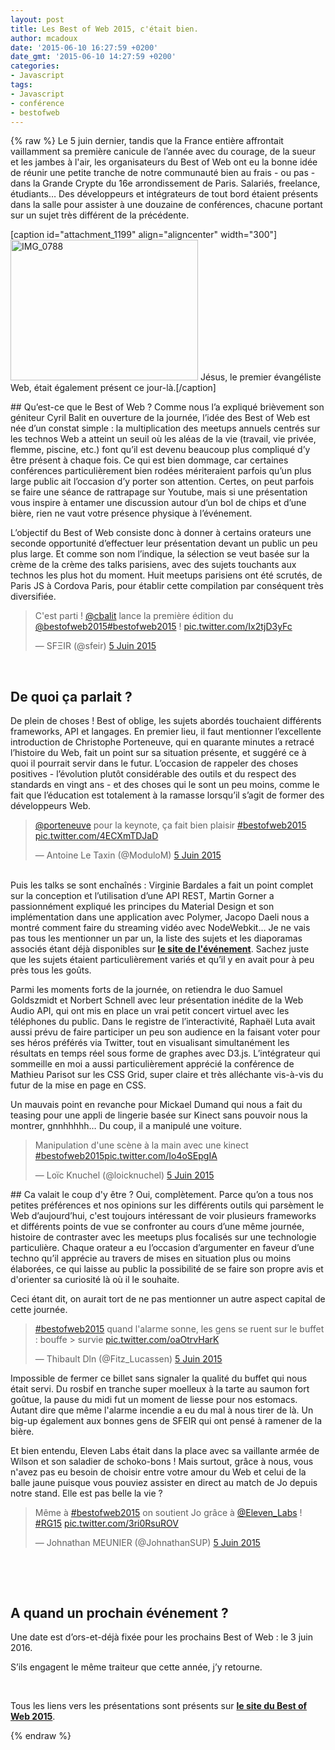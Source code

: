```yaml
---
layout: post
title: Les Best of Web 2015, c'était bien.
author: mcadoux
date: '2015-06-10 16:27:59 +0200'
date_gmt: '2015-06-10 14:27:59 +0200'
categories:
- Javascript
tags:
- Javascript
- conférence
- bestofweb
---
```

{% raw %}
Le 5 juin dernier, tandis que la France entière affrontait vaillamment sa première canicule de l’année avec du courage, de la sueur et les jambes à l'air, les organisateurs du Best of Web ont eu la bonne idée de réunir une petite tranche de notre communauté bien au frais - ou pas - dans la Grande Crypte du 16e arrondissement de Paris. Salariés, freelance, étudiants… Des développeurs et intégrateurs de tout bord étaient présents dans la salle pour assister à une douzaine de conférences, chacune portant sur un sujet très différent de la précédente.

[caption id="attachment_1199" align="aligncenter" width="300"]<a href="http://blog.eleven-labs.com/wp-content/uploads/2015/06/IMG_0788.jpg"><img class="wp-image-1199 size-medium" src="http://blog.eleven-labs.com/wp-content/uploads/2015/06/IMG_0788-300x225.jpg" alt="IMG_0788" width="300" height="225" /></a> Jésus, le premier évangéliste Web, était également présent ce jour-là.[/caption]

<div>
## Qu’est-ce que le Best of Web ?
Comme nous l’a expliqué brièvement son géniteur Cyril Balit en ouverture de la journée, l’idée des Best of Web est née d’un constat simple : la multiplication des meetups annuels centrés sur les technos Web a atteint un seuil où les aléas de la vie (travail, vie privée, flemme, piscine, etc.) font qu’il est devenu beaucoup plus compliqué d’y être présent à chaque fois. Ce qui est bien dommage, car certaines conférences particulièrement bien rodées mériteraient parfois qu’un plus large public ait l’occasion d’y porter son attention. Certes, on peut parfois se faire une séance de rattrapage sur Youtube, mais si une présentation vous inspire à entamer une discussion autour d’un bol de chips et d’une bière, rien ne vaut votre présence physique à l’événement.

L’objectif du Best of Web consiste donc à donner à certains orateurs une seconde opportunité d’effectuer leur présentation devant un public un peu plus large. Et comme son nom l’indique, la sélection se veut basée sur la crème de la crème des talks parisiens, avec des sujets touchants aux technos les plus hot du moment. Huit meetups parisiens ont été scrutés, de Paris JS à Cordova Paris, pour établir cette compilation par conséquent très diversifiée.

<blockquote class="twitter-tweet" lang="fr">
C'est parti ! <a href="https://twitter.com/cbalit">@cbalit</a> lance la première édition du <a href="https://twitter.com/bestofweb2015">@bestofweb2015</a><a href="https://twitter.com/hashtag/bestofweb2015?src=hash">#bestofweb2015</a> ! <a href="http://t.co/Ix2tjD3yFc">pic.twitter.com/Ix2tjD3yFc</a>

— SFΞIR (@sfeir) <a href="https://twitter.com/sfeir/status/606720389134340096">5 Juin 2015</a>
</blockquote>
&nbsp;

## De quoi ça parlait ?
De plein de choses ! Best of oblige, les sujets abordés touchaient différents frameworks, API et langages. En premier lieu, il faut mentionner l’excellente introduction de Christophe Porteneuve, qui en quarante minutes a retracé l’histoire du Web, fait un point sur sa situation présente, et suggéré ce à quoi il pourrait servir dans le futur. L’occasion de rappeler des choses positives - l’évolution plutôt considérable des outils et du respect des standards en vingt ans - et des choses qui le sont un peu moins, comme le fait que l’éducation est totalement à la ramasse lorsqu’il s’agit de former des développeurs Web.

</div>
<blockquote class="twitter-tweet" lang="fr">
<a href="https://twitter.com/porteneuve">@porteneuve</a> pour la keynote, ça fait bien plaisir <a href="https://twitter.com/hashtag/bestofweb2015?src=hash">#bestofweb2015</a> <a href="http://t.co/4ECXmTDJaD">pic.twitter.com/4ECXmTDJaD</a>

— Antoine Le Taxin (@ModuloM) <a href="https://twitter.com/ModuloM/status/606720824662458368">5 Juin 2015</a>
</blockquote>
&nbsp;

<div>
Puis les talks se sont enchaînés : Virginie Bardales a fait un point complet sur la conception et l’utilisation d’une API REST, Martin Gorner a passionnément expliqué les principes du Material Design et son implémentation dans une application avec Polymer, Jacopo Daeli nous a montré comment faire du streaming vidéo avec NodeWebkit… Je ne vais pas tous les mentionner un par un, la liste des sujets et les diaporamas associés étant déjà disponibles sur <strong><a href="http://bestofweb.paris/#schedule" target="_blank">le site de l'événement</a></strong>. Sachez juste que les sujets étaient particulièrement variés et qu’il y en avait pour à peu près tous les goûts.

Parmi les moments forts de la journée, on retiendra le duo Samuel Goldszmidt et Norbert Schnell avec leur présentation inédite de la Web Audio API, qui ont mis en place un vrai petit concert virtuel avec les téléphones du public. Dans le registre de l’interactivité, Raphaël Luta avait aussi prévu de faire participer un peu son audience en la faisant voter pour ses héros préférés via Twitter, tout en visualisant simultanément les résultats en temps réel sous forme de graphes avec D3.js. L’intégrateur qui sommeille en moi a aussi particulièrement apprécié la conférence de Mathieu Parisot sur les CSS Grid, super claire et très alléchante vis-à-vis du futur de la mise en page en CSS.

Un mauvais point en revanche pour Mickael Dumand qui nous a fait du teasing pour une appli de lingerie basée sur Kinect sans pouvoir nous la montrer, gnnhhhhh… Du coup, il a manipulé une voiture.

<blockquote class="twitter-tweet" lang="fr">
Manipulation d'une scène à la main avec une kinect <a href="https://twitter.com/hashtag/bestofweb2015?src=hash">#bestofweb2015</a><a href="http://t.co/Io4oSEpgIA">pic.twitter.com/Io4oSEpgIA</a>

— Loïc Knuchel (@loicknuchel) <a href="https://twitter.com/loicknuchel/status/606753873806684160">5 Juin 2015</a>
</blockquote>
<div></div>
## Ca valait le coup d'y être ?
Oui, complètement. Parce qu’on a tous nos petites préférences et nos opinions sur les différents outils qui parsèment le Web d’aujourd’hui, c'est toujours intéressant de voir plusieurs frameworks et différents points de vue se confronter au cours d’une même journée, histoire de contraster avec les meetups plus focalisés sur une technologie particulière. Chaque orateur a eu l’occasion d’argumenter en faveur d’une techno qu’il apprécie au travers de mises en situation plus ou moins élaborées, ce qui laisse au public la possibilité de se faire son propre avis et d'orienter sa curiosité là où il le souhaite.

Ceci étant dit, on aurait tort de ne pas mentionner un autre aspect capital de cette journée.

<blockquote class="twitter-tweet" lang="fr">
<a href="https://twitter.com/hashtag/bestofweb2015?src=hash">#bestofweb2015</a> quand l'alarme sonne, les gens se ruent sur le buffet : bouffe &gt; survie <a href="http://t.co/oaOtrvHarK">pic.twitter.com/oaOtrvHarK</a>

— Thibault Dln (@Fitz_Lucassen) <a href="https://twitter.com/Fitz_Lucassen/status/606773812525432832">5 Juin 2015</a>
</blockquote>
Impossible de fermer ce billet sans signaler la qualité du buffet qui nous était servi. Du rosbif en tranche super moelleux à la tarte au saumon fort goûtue, la pause du midi fut un moment de liesse pour nos estomacs. Autant dire que même l'alarme incendie a eu du mal à nous tirer de là. Un big-up également aux bonnes gens de SFEIR qui ont pensé à ramener de la bière.

Et bien entendu, Eleven Labs était dans la place avec sa vaillante armée de Wilson et son saladier de schoko-bons ! Mais surtout, grâce à nous, vous n'avez pas eu besoin de choisir entre votre amour du Web et celui de la balle jaune puisque vous pouviez assister en direct au match de Jo depuis notre stand. Elle est pas belle la vie ?

<blockquote class="twitter-tweet" lang="fr">
Même à <a href="https://twitter.com/hashtag/bestofweb2015?src=hash">#bestofweb2015</a> on soutient Jo grâce à <a href="https://twitter.com/Eleven_Labs">@Eleven_Labs</a> ! <a href="https://twitter.com/hashtag/RG15?src=hash">#RG15</a> <a href="http://t.co/3ri0RsuROV">pic.twitter.com/3ri0RsuROV</a>

— Johnathan MEUNIER (@JohnathanSUP) <a href="https://twitter.com/JohnathanSUP/status/606808800973230080">5 Juin 2015</a>
</blockquote>
&nbsp;

&nbsp;

## A quand un prochain événement ?
Une date est d’ors-et-déjà fixée pour les prochains Best of Web : le 3 juin 2016.

S’ils engagent le même traiteur que cette année, j’y retourne.

</div>
&nbsp;

Tous les liens vers les présentations sont présents sur <strong><a href="http://bestofweb.paris/#schedule" target="_blank">le site du Best of Web 2015</a></strong>.

{% endraw %}
